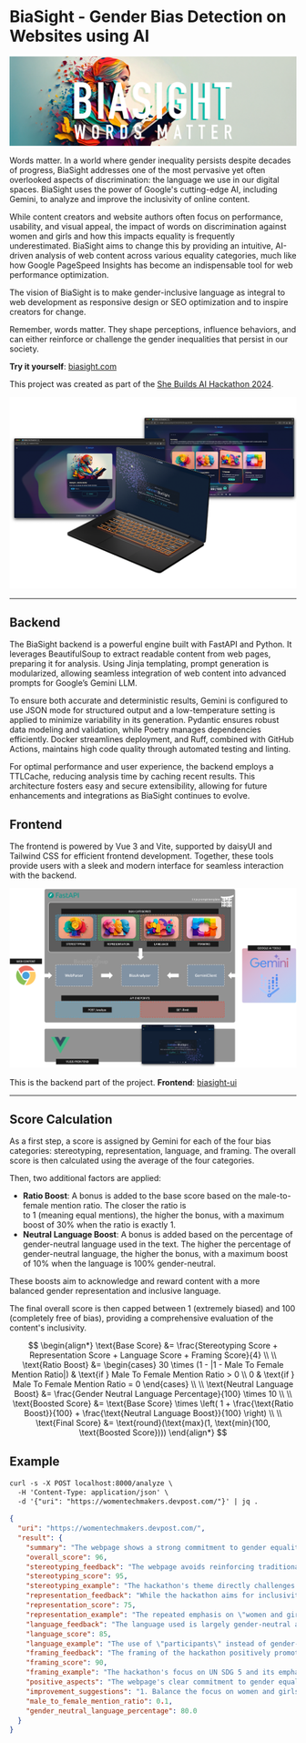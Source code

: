 # BiaSight - Gender Bias Detection on Websites using AI

![logo](doc/logo.png)

Words matter. In a world where gender inequality persists despite decades of progress, BiaSight addresses one of the
most pervasive yet often overlooked aspects of discrimination: the language we use in our digital spaces. BiaSight uses
the power of Google's cutting-edge AI, including Gemini, to analyze and improve the inclusivity of online content.

While content creators and website authors often focus on performance, usability, and visual appeal, the impact of words
on discrimination against women and girls and how this impacts equality is frequently underestimated. BiaSight aims to
change this by providing an intuitive, AI-driven analysis of web content across various equality categories, much like
how Google PageSpeed Insights has become an indispensable tool for web performance optimization.

The vision of BiaSight is to make gender-inclusive language as integral to web development as responsive design or SEO
optimization and to inspire creators for change.

Remember, words matter. They shape perceptions, influence behaviors, and can either reinforce or challenge the gender
inequalities that persist in our society.

**Try it yourself**: [biasight.com](https://biasight.com/)

This project was created as part of the [She Builds AI Hackathon 2024](https://womentechmakers.devpost.com/).

![mockup](doc/mockup.png)

---

## Backend

The BiaSight backend is a powerful engine built with FastAPI and Python. It leverages BeautifulSoup to extract readable
content from web pages, preparing it for analysis. Using Jinja templating, prompt generation is modularized, allowing
seamless integration of web content into advanced prompts for Google’s Gemini LLM.

To ensure both accurate and deterministic results, Gemini is configured to use JSON mode for structured output and a
low-temperature setting is applied to minimize variability in its generation. Pydantic ensures robust data modeling and
validation, while Poetry manages dependencies efficiently. Docker streamlines deployment, and Ruff, combined with
GitHub Actions, maintains high code quality through automated testing and linting.

For optimal performance and user experience, the backend employs a TTLCache, reducing analysis time by caching recent
results. This architecture fosters easy and secure extensibility, allowing for future enhancements and integrations as
BiaSight continues to evolve.

## Frontend

The frontend is powered by Vue 3 and Vite, supported by daisyUI and Tailwind CSS for efficient frontend development.
Together, these tools provide users with a sleek and modern interface for seamless interaction with the backend.

![architecture](doc/architecture.png)

This is the backend part of the project. **Frontend**: [biasight-ui](https://github.com/vojay-dev/biasight-ui)

---

## Score Calculation

As a first step, a score is assigned by Gemini for each of the four bias categories: stereotyping, representation,
language, and framing. The overall score is then calculated using the average of the four categories.

Then, two additional factors are applied:

* **Ratio Boost**: A bonus is added to the base score based on the male-to-female mention ratio. The closer the ratio is  
  to 1 (meaning equal mentions), the higher the bonus, with a maximum boost of 30% when the ratio is exactly 1.
* **Neutral Language Boost**: A bonus is added based on the percentage of gender-neutral language used in the text. The
  higher the percentage of gender-neutral language, the higher the bonus, with a maximum boost of 10% when the language
  is 100% gender-neutral.

These boosts aim to acknowledge and reward content with a more balanced gender representation and inclusive language.

The final overall score is then capped between 1 (extremely biased) and 100 (completely free of bias), providing a
comprehensive evaluation of the content's inclusivity.

$$
\begin{align*}
\text{Base Score} &= \frac{Stereotyping Score + Representation Score + Language Score + Framing Score}{4} \\
\\
\text{Ratio Boost} &= \begin{cases}
30 \times (1 - |1 - Male To Female Mention Ratio|) & \text{if } Male To Female Mention Ratio > 0 \\
0 & \text{if } Male To Female Mention Ratio = 0
\end{cases} \\
\\
\text{Neutral Language Boost} &= \frac{Gender Neutral Language Percentage}{100} \times 10 \\
\\
\text{Boosted Score} &= \text{Base Score} \times \left( 1 + \frac{\text{Ratio Boost}}{100} + \frac{\text{Neutral Language Boost}}{100} \right) \\
\\
\text{Final Score} &= \text{round}(\text{max}(1, \text{min}(100, \text{Boosted Score})))
\end{align*}
$$

## Example

```shell
curl -s -X POST localhost:8000/analyze \
  -H 'Content-Type: application/json' \
  -d '{"uri": "https://womentechmakers.devpost.com/"}' | jq .
```

```json
{
  "uri": "https://womentechmakers.devpost.com/",
  "result": {
    "summary": "The webpage shows a strong commitment to gender equality through its focus on a hackathon addressing UN SDG 5.  However, while the language used is largely inclusive, the high number of mentions related to women and girls compared to men could be perceived as unbalanced.  Further improvements could enhance the overall inclusivity.",
    "overall_score": 96,
    "stereotyping_feedback": "The webpage avoids reinforcing traditional gender stereotypes. The focus is on addressing gender inequality, not perpetuating it.",
    "stereotyping_score": 95,
    "stereotyping_example": "The hackathon's theme directly challenges gender inequality by focusing on UN SDG 5.",
    "representation_feedback": "While the hackathon aims for inclusivity, the overwhelming focus on women and girls in the description might inadvertently overshadow the participation of other genders.",
    "representation_score": 75,
    "representation_example": "The repeated emphasis on \"women and girls\" in the description and prize categories.",
    "language_feedback": "The language used is largely gender-neutral and inclusive, using terms like \"participants\" instead of gendered terms. However, the frequent mention of \"women and girls\" could be balanced.",
    "language_score": 85,
    "language_example": "The use of \"participants\" instead of gender-specific terms like \"participants\" and the explicit statement that the hackathon is open to all genders.",
    "framing_feedback": "The framing of the hackathon positively promotes gender equality and empowerment.  There is no victim-blaming or minimization of women's experiences.",
    "framing_score": 90,
    "framing_example": "The hackathon's focus on UN SDG 5 and its emphasis on addressing real-world challenges faced by women and girls.",
    "positive_aspects": "The webpage's clear commitment to gender equality through its focus on a hackathon addressing UN SDG 5 is commendable. The use of inclusive language and the explicit statement welcoming participants of all genders are positive steps.",
    "improvement_suggestions": "1. Balance the focus on women and girls with more inclusive language that acknowledges the participation and contributions of all genders. 2.  Highlight success stories and contributions from participants of all genders in promotional materials. 3.  Ensure that judging criteria are equally applicable and unbiased towards all participants regardless of gender.",
    "male_to_female_mention_ratio": 0.1,
    "gender_neutral_language_percentage": 80.0
  }
}
```
